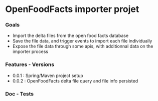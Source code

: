 # OpenFoodFacts importer projet

### Goals

- Import the delta files from the open food facts database
- Save the file data, and trigger events to import each file individually
- Expose the file data through some apis, with additionnal data on the importer process 

### Features - Versions

- 0.0.1 : Spring/Maven project setup
- 0.0.2 : OpenFoodFacts delta file query and file info persisted

### Doc - Tests

